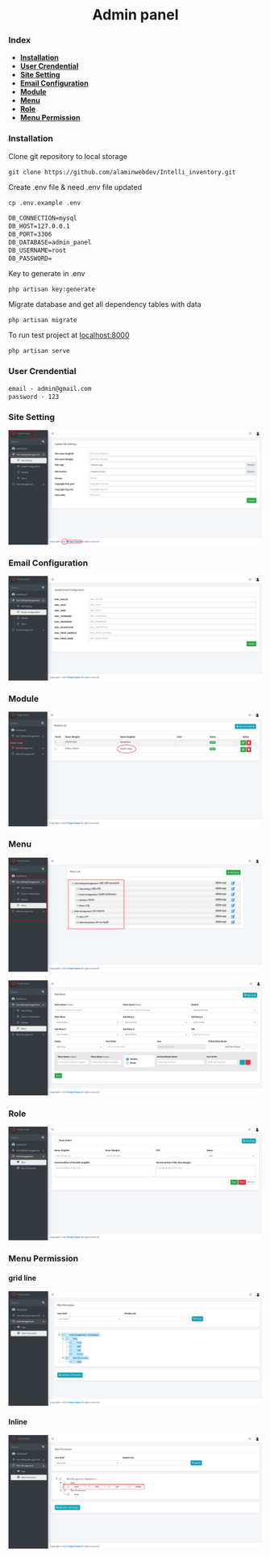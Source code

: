  <h1 align='center'>Admin panel</h1>

<h3>Index</h3>

- **[Installation](#Installation)**
- **[User Crendential](#UserCrendential)**
- **[Site Setting](#SiteSetting)**
- **[Email Configuration](#EmailConfiguration)**
- **[Module](#Module)**
- **[Menu](#Menu)**
- **[Role](#Role)**
- **[Menu Permission](#MenuPermission)**

 <h3 id="Installation">Installation</h3>

Clone git repository to local storage
```
git clone https://github.com/alaminwebdev/Intelli_inventory.git
```
Create .env file & need .env file updated
```
cp .env.example .env
```
```
DB_CONNECTION=mysql
DB_HOST=127.0.0.1
DB_PORT=3306
DB_DATABASE=admin_panel
DB_USERNAME=root
DB_PASSWORD=
```
Key to generate in .env
```
php artisan key:generate
```
Migrate database and get all dependency tables with data
```
php artisan migrate
```
To run test project at [localhost:8000](http://localhost:8000)
```
php artisan serve
```
<h3 id="UserCrendential">User Crendential</h3>

```
email - admin@gmail.com
password - 123
```

<h3 id="SiteSetting">Site Setting</h3>

![Site Setting](public/markdown/site_setting.png)

<h3 id="EmailConfiguration">Email Configuration</h3>

![Email Configuration](public/markdown/email_config.png)

<h3 id="Module">Module</h3>

![Module](public/markdown/module.png)

<h3 id="Menu">Menu</h3>

![MenuList](public/markdown/menu_list.png)

![MenuAdd](public/markdown/menu_add.png)

<h3 id="RoleAdd">Role</h3>

![RoleAdd](public/markdown/role_add.png)

<h3 id="MenuPermission">Menu Permission</h3>

#### grid line

![MenuPermission](public/markdown/menu_permission.png)

#### Inline

![MenuPermissionInline](public/markdown/menu_permission_inline.png)
